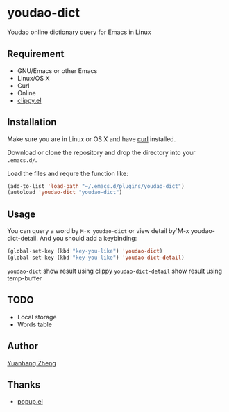 youdao-dict
===========

Youdao online dictionary query for Emacs in Linux

## Requirement

* GNU/Emacs or other Emacs
* Linux/OS X
* Curl
* Online
* [clippy.el](https://github.com/Fuco1/clippy.el)

## Installation

Make sure you are in Linux or OS X and have [curl](https://github.com/bagder/curl) installed.

Download or clone the repository and drop the directory into your `.emacs.d/`.

Load the files and requre the function like:

```lisp
(add-to-list 'load-path "~/.emacs.d/plugins/youdao-dict")
(autoload 'youdao-dict "youdao-dict")
```

## Usage

You can query a word by `M-x youdao-dict` or view detail by`M-x youdao-dict-detail. And you should add a keybinding:

```lisp
(global-set-key (kbd "key-you-like") 'youdao-dict)
(global-set-key (kbd "key-you-like") 'youdao-dict-detail)
```

`youdao-dict` show result using clippy
`youdao-dict-detail` show result using temp-buffer

## TODO

* Local storage
* Words table

## Author

[Yuanhang Zheng](http://www.zhengyuanhang.com)

## Thanks

* [popup.el](https://github.com/auto-complete/popup-el)

